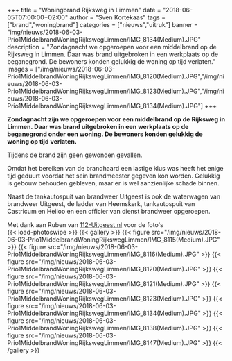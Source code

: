 +++
title = "Woningbrand Rijksweg in Limmen"
date = "2018-06-05T07:00:00+02:00"
author = "Sven Kortekaas"
tags = ["brand","woningbrand"]
categories = ["nieuws","uitruk"]
banner = "img/nieuws/2018-06-03-Prio1MiddelbrandWoningRijkswegLimmen/IMG_8134(Medium).JPG"
description = "Zondagnacht we opgeroepen voor een middelbrand op de Rijksweg in Limmen. Daar was brand uitgebroken in een werkplaats op de beganegrond. De bewoners konden gelukkig de woning op tijd verlaten."
images = ["/img/nieuws/2018-06-03-Prio1MiddelbrandWoningRijkswegLimmen/IMG_8120(Medium).JPG","/img/nieuws/2018-06-03-Prio1MiddelbrandWoningRijkswegLimmen/IMG_8123(Medium).JPG","/img/nieuws/2018-06-03-Prio1MiddelbrandWoningRijkswegLimmen/IMG_8134(Medium).JPG"]
+++

**Zondagnacht zijn we opgeroepen voor een middelbrand op de Rijksweg in Limmen. Daar was brand uitgebroken in een werkplaats op de beganegrond onder een woning. De bewoners konden gelukkig de woning op tijd verlaten.**  

Tijdens de brand zijn geen gewonden gevallen.  

Omdat het bereiken van de brandhaard een lastige klus was heeft het enige tijd geduurt voordat het sein brandmeester gegeven kon worden. Gelukkig is gebouw behouden gebleven, maar er is wel aanzienlijke schade binnen.  

Naast de tankautospuit van brandweer Uitgeest is ook de waterwagen van brandweer Uitgeest, de ladder van Heemskerk, tankautospuit van Castricum en Heiloo en een officier van dienst brandweer opgeroepen.  

Met dank aan Ruben van [112-Uitgeest.nl](https://www.112-uitgeest.nl) voor de foto's  
​
{{< load-photoswipe >}}
{{< gallery >}}
  {{< figure src="/img/nieuws/2018-06-03-Prio1MiddelbrandWoningRijkswegLimmen/IMG_8115(Medium).JPG" >}}
  {{< figure src="/img/nieuws/2018-06-03-Prio1MiddelbrandWoningRijkswegLimmen/IMG_8116(Medium).JPG" >}}
  {{< figure src="/img/nieuws/2018-06-03-Prio1MiddelbrandWoningRijkswegLimmen/IMG_8120(Medium).JPG" >}}
  {{< figure src="/img/nieuws/2018-06-03-Prio1MiddelbrandWoningRijkswegLimmen/IMG_8121(Medium).JPG" >}}
  {{< figure src="/img/nieuws/2018-06-03-Prio1MiddelbrandWoningRijkswegLimmen/IMG_8123(Medium).JPG" >}}
  {{< figure src="/img/nieuws/2018-06-03-Prio1MiddelbrandWoningRijkswegLimmen/IMG_8134(Medium).JPG" >}}
  {{< figure src="/img/nieuws/2018-06-03-Prio1MiddelbrandWoningRijkswegLimmen/IMG_8138(Medium).JPG" >}}
  {{< figure src="/img/nieuws/2018-06-03-Prio1MiddelbrandWoningRijkswegLimmen/IMG_8147(Medium).JPG" >}}
{{< /gallery >}}
